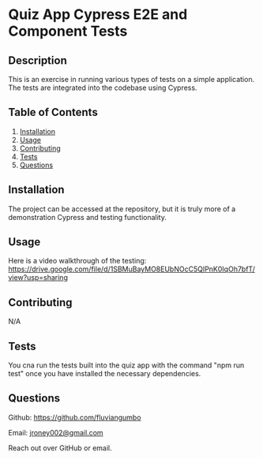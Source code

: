 # Quiz App Cypress E2E and Component Tests


## Description

This is an exercise in running various types of tests on a simple application. The tests are integrated into the codebase using Cypress.

## Table of Contents
1. [Installation](#installation)
2. [Usage](#usage)
3. [Contributing](#contributing)
4. [Tests](#tests)
5. [Questions](#questions)

## Installation

The project can be accessed at the repository, but it is truly more of a demonstration Cypress and testing functionality. 

## Usage

Here is a video walkthrough of the testing: https://drive.google.com/file/d/1SBMuBayMO8EUbNOcC5QIPnK0IqOh7bfT/view?usp=sharing

## Contributing

N/A

## Tests

You cna run the tests built into the quiz app with the command "npm run test" once you have installed the necessary dependencies.

## Questions

Github: https://github.com/fluviangumbo

Email: jroney002@gmail.com

Reach out over GitHub or email.
